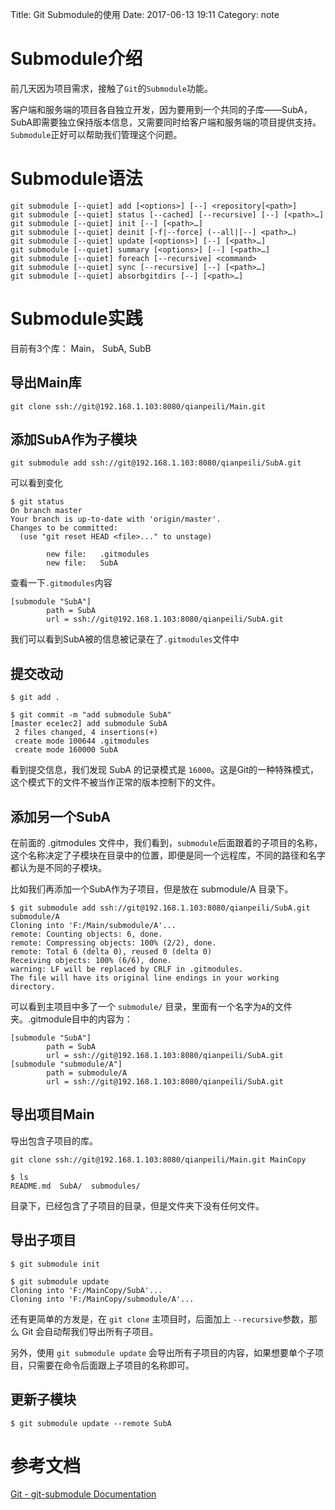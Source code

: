 Title: Git Submodule的使用
Date: 2017-06-13 19:11
Category: note


# Submodule介绍

前几天因为项目需求，接触了`Git`的`Submodule`功能。

客户端和服务端的项目各自独立开发，因为要用到一个共同的子库——SubA，SubA即需要独立保持版本信息，又需要同时给客户端和服务端的项目提供支持。`Submodule`正好可以帮助我们管理这个问题。

# Submodule语法
	
	git submodule [--quiet] add [<options>] [--] <repository[<path>]
	git submodule [--quiet] status [--cached] [--recursive] [--] [<path>…​]
	git submodule [--quiet] init [--] [<path>…​]
	git submodule [--quiet] deinit [-f|--force] (--all|[--] <path>…​)
	git submodule [--quiet] update [<options>] [--] [<path>…​]
	git submodule [--quiet] summary [<options>] [--] [<path>…​]
	git submodule [--quiet] foreach [--recursive] <command>
	git submodule [--quiet] sync [--recursive] [--] [<path>…​]
	git submodule [--quiet] absorbgitdirs [--] [<path>…​]

# Submodule实践

目前有3个库： Main， SubA, SubB

## 导出Main库

	git clone ssh://git@192.168.1.103:8080/qianpeili/Main.git

## 添加SubA作为子模块

	git submodule add ssh://git@192.168.1.103:8080/qianpeili/SubA.git

可以看到变化

	$ git status
	On branch master
	Your branch is up-to-date with 'origin/master'.
	Changes to be committed:
	  (use "git reset HEAD <file>..." to unstage)
	
	        new file:   .gitmodules
	        new file:   SubA

查看一下`.gitmodules`内容
	
	[submodule "SubA"]
	        path = SubA
	        url = ssh://git@192.168.1.103:8080/qianpeili/SubA.git

我们可以看到SubA被的信息被记录在了`.gitmodules`文件中

## 提交改动


	$ git add .
	
	$ git commit -m "add submodule SubA"
	[master ece1ec2] add submodule SubA
	 2 files changed, 4 insertions(+)
	 create mode 100644 .gitmodules
	 create mode 160000 SubA

看到提交信息，我们发现 SubA 的记录模式是 `16000`。这是Git的一种特殊模式，这个模式下的文件不被当作正常的版本控制下的文件。

## 添加另一个SubA

在前面的 .gitmodules 文件中，我们看到，`submodule`后面跟着的子项目的名称，这个名称决定了子模块在目录中的位置，即便是同一个远程库，不同的路径和名字都认为是不同的子模块。

比如我们再添加一个SubA作为子项目，但是放在 submodule/A 目录下。
	
	$ git submodule add ssh://git@192.168.1.103:8080/qianpeili/SubA.git submodule/A
	Cloning into 'F:/Main/submodule/A'...
	remote: Counting objects: 6, done.
	remote: Compressing objects: 100% (2/2), done.
	remote: Total 6 (delta 0), reused 0 (delta 0)
	Receiving objects: 100% (6/6), done.
	warning: LF will be replaced by CRLF in .gitmodules.
	The file will have its original line endings in your working directory.

可以看到主项目中多了一个 `submodule/` 目录，里面有一个名字为`A`的文件夹。.gitmodule目中的内容为：

	[submodule "SubA"]
	        path = SubA
	        url = ssh://git@192.168.1.103:8080/qianpeili/SubA.git
	[submodule "submodule/A"]
	        path = submodule/A
	        url = ssh://git@192.168.1.103:8080/qianpeili/SubA.git



## 导出项目Main

导出包含子项目的库。

	git clone ssh://git@192.168.1.103:8080/qianpeili/Main.git MainCopy

	$ ls
	README.md  SubA/  submodules/

目录下，已经包含了子项目的目录，但是文件夹下没有任何文件。

## 导出子项目

	$ git submodule init
	
	$ git submodule update
	Cloning into 'F:/MainCopy/SubA'...
	Cloning into 'F:/MainCopy/submodule/A'...

还有更简单的方发是，在 `git clone` 主项目时，后面加上 `--recursive`参数，那么 Git 会自动帮我们导出所有子项目。

另外，使用 `git submodule update` 会导出所有子项目的内容，如果想要单个子项目，只需要在命令后面跟上子项目的名称即可。

## 更新子模块


	$ git submodule update --remote SubA



# 参考文档

[Git - git-submodule Documentation](https://git-scm.com/docs/git-submodule)





